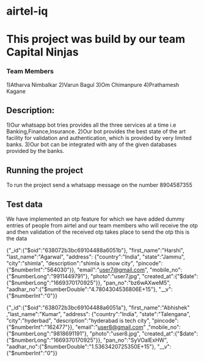# airtel-iq

# This project was build by our team Capital Ninjas

### Team Members

1)Atharva Nimbalkar
2)Varun Bagul
3)Om Chimanpure
4)Prathamesh Kagane

## Description:

1)Our whatsapp bot tries provides all the three services at a time i.e Banking,Finance,Insurance.
2)Our bot provides the best state of the art facility for validation and authentication, which is provided by very limited banks.
3)Our bot can be integrated with any of the given databases provided by the banks.

## Running the project

To run the  project send a whatsapp message on the number 8904587355 

## Test data

We have implemented an otp feature for which we have added dummy entries of people from airtel and our team members who will receive the otp and then validation of the received otp takes place 
to send the otp this is the data


{"_id":{"$oid":"638072b3bc69104488a6051b"},
"first_name":"Harshi",
"last_name":"Agarwal",
"address":
{"country":"India",
"state":"Jammu",
"city":"shimla",
"description":"shimla is snow city",
"pincode":{"$numberInt":"564030"}},
"email":"user7@gmail.com",
"mobile_no":{"$numberLong":"9911449791"},
"photo":"user7.jpg",
"created_at":{"$date":{"$numberLong":"1669370170925"}},
"pan_no":"bz6wAXweM5",
"aadhar_no":{"$numberDouble":"4.7804304536806E+15"},
"__v":{"$numberInt":"0"}}


{"_id":{"$oid":"638072b3bc69104488a6051a"},
"first_name":"Abhishek"
,"last_name":"Kumar",
"address":
{"country":"India",
"state":"Talengana",
"city":"hyderbad",
"description":"hyderabad is tech city",
"pincode":{"$numberInt":"162477"}},
"email":"user8@gmail.com"
,"mobile_no":{"$numberLong":"9818691191"},
"photo":"user8.jpg",
"created_at":{"$date":{"$numberLong":"1669370170925"}},
"pan_no":"SyVOalExHW",
"aadhar_no":{"$numberDouble":"1.5363420725350E+15"},
"__v":{"$numberInt":"0"}}

